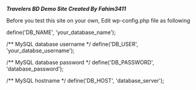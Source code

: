
***Travelers BD Demo Site Created By Fahim3411***

Before you test this site on your own, Edit wp-config.php file as following

define('DB_NAME', 'your_database_name');

/** MySQL database username */
define('DB_USER', 'your_databse_username');

/** MySQL database password */
define('DB_PASSWORD', 'database_password');

/** MySQL hostname */
define('DB_HOST', 'database_server');
 
